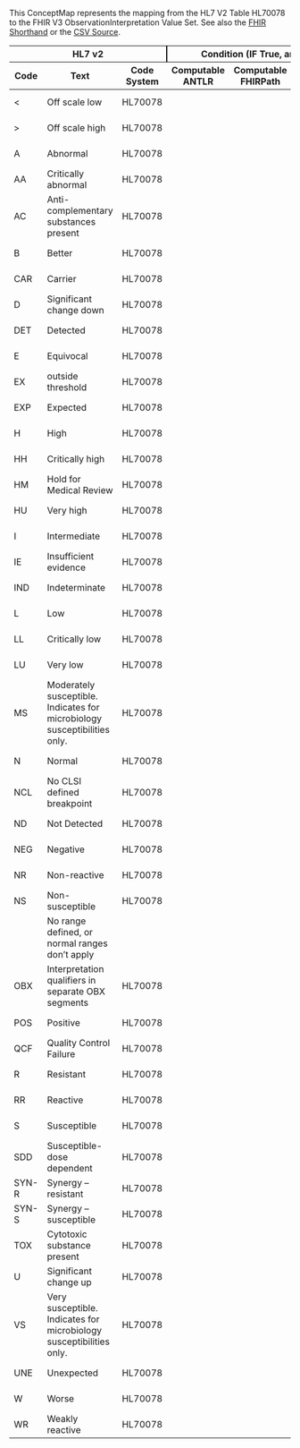 
This ConceptMap represents the mapping from the HL7 V2 Table HL70078 to the FHIR V3 ObservationInterpretation Value Set. See also the <a href='https://github.com/HL7/v2-to-fhir/blob/master/tank/Table HL70078 to V3 ObservationInterpretation.fsh'>FHIR Shorthand</a> or the <a href='https://github.com/HL7/v2-to-fhir/blob/master/mappings/codesystems/HL7 Concept Map_ InterpretationCodes - Sheet1.csv'>CSV Source</a>.
<table class='grid'><thead>
<tr><th colspan='3' style='border-right: 2px solid black;'>HL7 v2</th><th colspan='3' style='border-right: 2px solid black;'>Condition (IF True, args)</th><th colspan='4'>HL7 FHIR</th><th rowspan='2'>Comments</th></tr>
<tr><th>Code</th><th>Text</th><th>Code System</th><th>Computable ANTLR</th><th>Computable FHIRPath</th><th>Narrative</th><th>Code</th><th>Proposed Extension</th><th>Display</th><th>Code System</th></tr></thead>
<tbody>
<tr><td>&lt; </td><td>Off scale low</td><td style='border-right: 2px'>HL70078</td><td style='border-right: 2px'></td><td style='border-right: 2px'></td><td style='border-right: 2px'></td><td>&lt;</td><td style='border-right: 2px'></td><td>Off scale low</td><td><a href='https://hl7.org/fhir/R4/v3/ObservationInterpretation/cs.html'>http://terminology.hl7.org/CodeSystem/v3-ObservationInterpretation</a></td><td style='border-right: 2px'></td></tr>
<tr><td>&gt; </td><td>Off scale high</td><td style='border-right: 2px'>HL70078</td><td style='border-right: 2px'></td><td style='border-right: 2px'></td><td style='border-right: 2px'></td><td>&gt;</td><td style='border-right: 2px'></td><td>Off scale high</td><td><a href='https://hl7.org/fhir/R4/v3/ObservationInterpretation/cs.html'>http://terminology.hl7.org/CodeSystem/v3-ObservationInterpretation</a></td><td style='border-right: 2px'></td></tr>
<tr><td>A</td><td>Abnormal</td><td style='border-right: 2px'>HL70078</td><td style='border-right: 2px'></td><td style='border-right: 2px'></td><td style='border-right: 2px'></td><td>A</td><td style='border-right: 2px'></td><td>Abnormal</td><td><a href='https://hl7.org/fhir/R4/v3/ObservationInterpretation/cs.html'>http://terminology.hl7.org/CodeSystem/v3-ObservationInterpretation</a></td><td style='border-right: 2px'></td></tr>
<tr><td>AA</td><td>Critically abnormal</td><td style='border-right: 2px'>HL70078</td><td style='border-right: 2px'></td><td style='border-right: 2px'></td><td style='border-right: 2px'></td><td>AA</td><td style='border-right: 2px'></td><td>Critical abnormal</td><td><a href='https://hl7.org/fhir/R4/v3/ObservationInterpretation/cs.html'>http://terminology.hl7.org/CodeSystem/v3-ObservationInterpretation</a></td><td style='border-right: 2px'></td></tr>
<tr><td>AC</td><td>Anti-complementary substances present</td><td style='border-right: 2px'>HL70078</td><td style='border-right: 2px'></td><td style='border-right: 2px'></td><td style='border-right: 2px'></td><td style='border-right: 2px'></td><td style='border-right: 2px'></td><td style='border-right: 2px'></td><td style='border-right: 2px'></td><td style='border-right: 2px'></td></tr>
<tr><td>B</td><td>Better</td><td style='border-right: 2px'>HL70078</td><td style='border-right: 2px'></td><td style='border-right: 2px'></td><td style='border-right: 2px'></td><td>B</td><td style='border-right: 2px'></td><td>Better</td><td><a href='https://hl7.org/fhir/R4/v3/ObservationInterpretation/cs.html'>http://terminology.hl7.org/CodeSystem/v3-ObservationInterpretation</a></td><td style='border-right: 2px'></td></tr>
<tr><td>CAR</td><td>Carrier</td><td style='border-right: 2px'>HL70078</td><td style='border-right: 2px'></td><td style='border-right: 2px'></td><td style='border-right: 2px'></td><td>CAR</td><td style='border-right: 2px'></td><td>Carrier</td><td><a href='https://hl7.org/fhir/R4/v3/ObservationInterpretation/cs.html'>http://terminology.hl7.org/CodeSystem/v3-ObservationInterpretation</a></td><td style='border-right: 2px'></td></tr>
<tr><td>D</td><td>Significant change down</td><td style='border-right: 2px'>HL70078</td><td style='border-right: 2px'></td><td style='border-right: 2px'></td><td style='border-right: 2px'></td><td>D</td><td style='border-right: 2px'></td><td>Significant change down</td><td><a href='https://hl7.org/fhir/R4/v3/ObservationInterpretation/cs.html'>http://terminology.hl7.org/CodeSystem/v3-ObservationInterpretation</a></td><td style='border-right: 2px'></td></tr>
<tr><td>DET</td><td>Detected</td><td style='border-right: 2px'>HL70078</td><td style='border-right: 2px'></td><td style='border-right: 2px'></td><td style='border-right: 2px'></td><td>DET</td><td style='border-right: 2px'></td><td>Detected</td><td><a href='https://hl7.org/fhir/R4/v3/ObservationInterpretation/cs.html'>http://terminology.hl7.org/CodeSystem/v3-ObservationInterpretation</a></td><td style='border-right: 2px'></td></tr>
<tr><td>E</td><td>Equivocal</td><td style='border-right: 2px'>HL70078</td><td style='border-right: 2px'></td><td style='border-right: 2px'></td><td style='border-right: 2px'></td><td>E</td><td style='border-right: 2px'></td><td>Equivocal</td><td><a href='https://hl7.org/fhir/R4/v3/ObservationInterpretation/cs.html'>http://terminology.hl7.org/CodeSystem/v3-ObservationInterpretation</a></td><td style='border-right: 2px'></td></tr>
<tr><td>EX</td><td>outside threshold</td><td style='border-right: 2px'>HL70078</td><td style='border-right: 2px'></td><td style='border-right: 2px'></td><td style='border-right: 2px'></td><td>EX</td><td style='border-right: 2px'></td><td>outside threshold</td><td><a href='https://hl7.org/fhir/R4/v3/ObservationInterpretation/cs.html'>http://terminology.hl7.org/CodeSystem/v3-ObservationInterpretation</a></td><td style='border-right: 2px'></td></tr>
<tr><td>EXP</td><td>Expected</td><td style='border-right: 2px'>HL70078</td><td style='border-right: 2px'></td><td style='border-right: 2px'></td><td style='border-right: 2px'></td><td>EXP</td><td style='border-right: 2px'></td><td>Expected</td><td><a href='https://hl7.org/fhir/R4/v3/ObservationInterpretation/cs.html'>http://terminology.hl7.org/CodeSystem/v3-ObservationInterpretation</a></td><td style='border-right: 2px'></td></tr>
<tr><td>H</td><td>High</td><td style='border-right: 2px'>HL70078</td><td style='border-right: 2px'></td><td style='border-right: 2px'></td><td style='border-right: 2px'></td><td>H</td><td style='border-right: 2px'></td><td>High</td><td><a href='https://hl7.org/fhir/R4/v3/ObservationInterpretation/cs.html'>http://terminology.hl7.org/CodeSystem/v3-ObservationInterpretation</a></td><td style='border-right: 2px'></td></tr>
<tr><td>HH</td><td>Critically high</td><td style='border-right: 2px'>HL70078</td><td style='border-right: 2px'></td><td style='border-right: 2px'></td><td style='border-right: 2px'></td><td>HH</td><td style='border-right: 2px'></td><td>Critical high</td><td><a href='https://hl7.org/fhir/R4/v3/ObservationInterpretation/cs.html'>http://terminology.hl7.org/CodeSystem/v3-ObservationInterpretation</a></td><td style='border-right: 2px'></td></tr>
<tr><td>HM</td><td>Hold for Medical Review</td><td style='border-right: 2px'>HL70078</td><td style='border-right: 2px'></td><td style='border-right: 2px'></td><td style='border-right: 2px'></td><td style='border-right: 2px'></td><td style='border-right: 2px'></td><td style='border-right: 2px'></td><td style='border-right: 2px'></td><td style='border-right: 2px'></td></tr>
<tr><td>HU</td><td>Very high</td><td style='border-right: 2px'>HL70078</td><td style='border-right: 2px'></td><td style='border-right: 2px'></td><td style='border-right: 2px'></td><td>HU</td><td style='border-right: 2px'></td><td>Significantly high</td><td><a href='https://hl7.org/fhir/R4/v3/ObservationInterpretation/cs.html'>http://terminology.hl7.org/CodeSystem/v3-ObservationInterpretation</a></td><td style='border-right: 2px'></td></tr>
<tr><td>I</td><td>Intermediate</td><td style='border-right: 2px'>HL70078</td><td style='border-right: 2px'></td><td style='border-right: 2px'></td><td style='border-right: 2px'></td><td>I</td><td style='border-right: 2px'></td><td>Intermediate</td><td><a href='https://hl7.org/fhir/R4/v3/ObservationInterpretation/cs.html'>http://terminology.hl7.org/CodeSystem/v3-ObservationInterpretation</a></td><td style='border-right: 2px'></td></tr>
<tr><td>IE</td><td>Insufficient evidence</td><td style='border-right: 2px'>HL70078</td><td style='border-right: 2px'></td><td style='border-right: 2px'></td><td style='border-right: 2px'></td><td>IE</td><td style='border-right: 2px'></td><td>Insufficient evidence</td><td><a href='https://hl7.org/fhir/R4/v3/ObservationInterpretation/cs.html'>http://terminology.hl7.org/CodeSystem/v3-ObservationInterpretation</a></td><td style='border-right: 2px'></td></tr>
<tr><td>IND</td><td>Indeterminate</td><td style='border-right: 2px'>HL70078</td><td style='border-right: 2px'></td><td style='border-right: 2px'></td><td style='border-right: 2px'></td><td>IND</td><td style='border-right: 2px'></td><td>Indeterminate</td><td><a href='https://hl7.org/fhir/R4/v3/ObservationInterpretation/cs.html'>http://terminology.hl7.org/CodeSystem/v3-ObservationInterpretation</a></td><td style='border-right: 2px'></td></tr>
<tr><td>L</td><td>Low</td><td style='border-right: 2px'>HL70078</td><td style='border-right: 2px'></td><td style='border-right: 2px'></td><td style='border-right: 2px'></td><td>L</td><td style='border-right: 2px'></td><td>Low</td><td><a href='https://hl7.org/fhir/R4/v3/ObservationInterpretation/cs.html'>http://terminology.hl7.org/CodeSystem/v3-ObservationInterpretation</a></td><td style='border-right: 2px'></td></tr>
<tr><td>LL</td><td>Critically low</td><td style='border-right: 2px'>HL70078</td><td style='border-right: 2px'></td><td style='border-right: 2px'></td><td style='border-right: 2px'></td><td>LL</td><td style='border-right: 2px'></td><td>Critical low</td><td><a href='https://hl7.org/fhir/R4/v3/ObservationInterpretation/cs.html'>http://terminology.hl7.org/CodeSystem/v3-ObservationInterpretation</a></td><td style='border-right: 2px'></td></tr>
<tr><td>LU</td><td>Very low</td><td style='border-right: 2px'>HL70078</td><td style='border-right: 2px'></td><td style='border-right: 2px'></td><td style='border-right: 2px'></td><td>LU</td><td style='border-right: 2px'></td><td>Significantly low</td><td><a href='https://hl7.org/fhir/R4/v3/ObservationInterpretation/cs.html'>http://terminology.hl7.org/CodeSystem/v3-ObservationInterpretation</a></td><td style='border-right: 2px'></td></tr>
<tr><td>MS</td><td>Moderately susceptible. Indicates for microbiology susceptibilities only.</td><td style='border-right: 2px'>HL70078</td><td style='border-right: 2px'></td><td style='border-right: 2px'></td><td style='border-right: 2px'></td><td style='border-right: 2px'></td><td style='border-right: 2px'></td><td style='border-right: 2px'></td><td style='border-right: 2px'></td><td style='border-right: 2px'></td></tr>
<tr><td>N</td><td>Normal</td><td style='border-right: 2px'>HL70078</td><td style='border-right: 2px'></td><td style='border-right: 2px'></td><td style='border-right: 2px'></td><td>N</td><td style='border-right: 2px'></td><td>Normal</td><td><a href='https://hl7.org/fhir/R4/v3/ObservationInterpretation/cs.html'>http://terminology.hl7.org/CodeSystem/v3-ObservationInterpretation</a></td><td style='border-right: 2px'></td></tr>
<tr><td>NCL</td><td>No CLSI defined breakpoint</td><td style='border-right: 2px'>HL70078</td><td style='border-right: 2px'></td><td style='border-right: 2px'></td><td style='border-right: 2px'></td><td>NCL</td><td style='border-right: 2px'></td><td>No CLSI defined breakpoint</td><td><a href='https://hl7.org/fhir/R4/v3/ObservationInterpretation/cs.html'>http://terminology.hl7.org/CodeSystem/v3-ObservationInterpretation</a></td><td style='border-right: 2px'></td></tr>
<tr><td>ND</td><td>Not Detected</td><td style='border-right: 2px'>HL70078</td><td style='border-right: 2px'></td><td style='border-right: 2px'></td><td style='border-right: 2px'></td><td>ND</td><td style='border-right: 2px'></td><td>Not detected</td><td><a href='https://hl7.org/fhir/R4/v3/ObservationInterpretation/cs.html'>http://terminology.hl7.org/CodeSystem/v3-ObservationInterpretation</a></td><td style='border-right: 2px'></td></tr>
<tr><td>NEG</td><td>Negative</td><td style='border-right: 2px'>HL70078</td><td style='border-right: 2px'></td><td style='border-right: 2px'></td><td style='border-right: 2px'></td><td>NEG</td><td style='border-right: 2px'></td><td>Negative</td><td><a href='https://hl7.org/fhir/R4/v3/ObservationInterpretation/cs.html'>http://terminology.hl7.org/CodeSystem/v3-ObservationInterpretation</a></td><td style='border-right: 2px'></td></tr>
<tr><td>NR</td><td>Non-reactive</td><td style='border-right: 2px'>HL70078</td><td style='border-right: 2px'></td><td style='border-right: 2px'></td><td style='border-right: 2px'></td><td>NR</td><td style='border-right: 2px'></td><td>Non-reactive</td><td><a href='https://hl7.org/fhir/R4/v3/ObservationInterpretation/cs.html'>http://terminology.hl7.org/CodeSystem/v3-ObservationInterpretation</a></td><td style='border-right: 2px'></td></tr>
<tr><td>NS</td><td>Non-susceptible</td><td style='border-right: 2px'>HL70078</td><td style='border-right: 2px'></td><td style='border-right: 2px'></td><td style='border-right: 2px'></td><td>NS</td><td style='border-right: 2px'></td><td>Non-susceptible</td><td><a href='https://hl7.org/fhir/R4/v3/ObservationInterpretation/cs.html'>http://terminology.hl7.org/CodeSystem/v3-ObservationInterpretation</a></td><td style='border-right: 2px'></td></tr>
<tr><td style='border-right: 2px'></td><td>No range defined, or normal ranges don’t apply</td><td style='border-right: 2px'></td><td style='border-right: 2px'></td><td style='border-right: 2px'></td><td style='border-right: 2px'></td><td style='border-right: 2px'></td><td style='border-right: 2px'></td><td style='border-right: 2px'></td><td style='border-right: 2px'></td><td style='border-right: 2px'></td></tr>
<tr><td>OBX</td><td>Interpretation qualifiers in separate OBX segments</td><td style='border-right: 2px'>HL70078</td><td style='border-right: 2px'></td><td style='border-right: 2px'></td><td style='border-right: 2px'></td><td style='border-right: 2px'></td><td style='border-right: 2px'></td><td style='border-right: 2px'></td><td style='border-right: 2px'></td><td style='border-right: 2px'></td></tr>
<tr><td>POS</td><td>Positive</td><td style='border-right: 2px'>HL70078</td><td style='border-right: 2px'></td><td style='border-right: 2px'></td><td style='border-right: 2px'></td><td>POS</td><td style='border-right: 2px'></td><td>Positive</td><td><a href='https://hl7.org/fhir/R4/v3/ObservationInterpretation/cs.html'>http://terminology.hl7.org/CodeSystem/v3-ObservationInterpretation</a></td><td style='border-right: 2px'></td></tr>
<tr><td>QCF</td><td>Quality Control Failure</td><td style='border-right: 2px'>HL70078</td><td style='border-right: 2px'></td><td style='border-right: 2px'></td><td style='border-right: 2px'></td><td style='border-right: 2px'></td><td style='border-right: 2px'></td><td style='border-right: 2px'></td><td style='border-right: 2px'></td><td style='border-right: 2px'></td></tr>
<tr><td>R</td><td>Resistant</td><td style='border-right: 2px'>HL70078</td><td style='border-right: 2px'></td><td style='border-right: 2px'></td><td style='border-right: 2px'></td><td>R</td><td style='border-right: 2px'></td><td>Resistant</td><td><a href='https://hl7.org/fhir/R4/v3/ObservationInterpretation/cs.html'>http://terminology.hl7.org/CodeSystem/v3-ObservationInterpretation</a></td><td style='border-right: 2px'></td></tr>
<tr><td>RR</td><td>Reactive</td><td style='border-right: 2px'>HL70078</td><td style='border-right: 2px'></td><td style='border-right: 2px'></td><td style='border-right: 2px'></td><td>RR</td><td style='border-right: 2px'></td><td>Reactive</td><td><a href='https://hl7.org/fhir/R4/v3/ObservationInterpretation/cs.html'>http://terminology.hl7.org/CodeSystem/v3-ObservationInterpretation</a></td><td style='border-right: 2px'></td></tr>
<tr><td>S</td><td>Susceptible</td><td style='border-right: 2px'>HL70078</td><td style='border-right: 2px'></td><td style='border-right: 2px'></td><td style='border-right: 2px'></td><td>S</td><td style='border-right: 2px'></td><td>Susceptible</td><td><a href='https://hl7.org/fhir/R4/v3/ObservationInterpretation/cs.html'>http://terminology.hl7.org/CodeSystem/v3-ObservationInterpretation</a></td><td style='border-right: 2px'></td></tr>
<tr><td>SDD</td><td>Susceptible-dose dependent</td><td style='border-right: 2px'>HL70078</td><td style='border-right: 2px'></td><td style='border-right: 2px'></td><td style='border-right: 2px'></td><td>SDD</td><td style='border-right: 2px'></td><td>Susceptible-dose dependent</td><td><a href='https://hl7.org/fhir/R4/v3/ObservationInterpretation/cs.html'>http://terminology.hl7.org/CodeSystem/v3-ObservationInterpretation</a></td><td style='border-right: 2px'></td></tr>
<tr><td>SYN-R</td><td>Synergy – resistant</td><td style='border-right: 2px'>HL70078</td><td style='border-right: 2px'></td><td style='border-right: 2px'></td><td style='border-right: 2px'></td><td>SYN-R</td><td style='border-right: 2px'></td><td>Synergy - resistant</td><td><a href='https://hl7.org/fhir/R4/v3/ObservationInterpretation/cs.html'>http://terminology.hl7.org/CodeSystem/v3-ObservationInterpretation</a></td><td style='border-right: 2px'></td></tr>
<tr><td>SYN-S</td><td>Synergy – susceptible</td><td style='border-right: 2px'>HL70078</td><td style='border-right: 2px'></td><td style='border-right: 2px'></td><td style='border-right: 2px'></td><td>SYN-S</td><td style='border-right: 2px'></td><td>Synergy - susceptible</td><td><a href='https://hl7.org/fhir/R4/v3/ObservationInterpretation/cs.html'>http://terminology.hl7.org/CodeSystem/v3-ObservationInterpretation</a></td><td style='border-right: 2px'></td></tr>
<tr><td>TOX</td><td>Cytotoxic substance present</td><td style='border-right: 2px'>HL70078</td><td style='border-right: 2px'></td><td style='border-right: 2px'></td><td style='border-right: 2px'></td><td style='border-right: 2px'></td><td style='border-right: 2px'></td><td style='border-right: 2px'></td><td style='border-right: 2px'></td><td style='border-right: 2px'></td></tr>
<tr><td>U</td><td>Significant change up</td><td style='border-right: 2px'>HL70078</td><td style='border-right: 2px'></td><td style='border-right: 2px'></td><td style='border-right: 2px'></td><td>U</td><td style='border-right: 2px'></td><td>Significant change up</td><td><a href='https://hl7.org/fhir/R4/v3/ObservationInterpretation/cs.html'>http://terminology.hl7.org/CodeSystem/v3-ObservationInterpretation</a></td><td style='border-right: 2px'></td></tr>
<tr><td>VS</td><td>Very susceptible. Indicates for microbiology susceptibilities only.</td><td style='border-right: 2px'>HL70078</td><td style='border-right: 2px'></td><td style='border-right: 2px'></td><td style='border-right: 2px'></td><td style='border-right: 2px'></td><td style='border-right: 2px'></td><td style='border-right: 2px'></td><td style='border-right: 2px'></td><td style='border-right: 2px'></td></tr>
<tr><td>UNE</td><td>Unexpected</td><td style='border-right: 2px'>HL70078</td><td style='border-right: 2px'></td><td style='border-right: 2px'></td><td style='border-right: 2px'></td><td>UNE</td><td style='border-right: 2px'></td><td>Unexpected</td><td><a href='https://hl7.org/fhir/R4/v3/ObservationInterpretation/cs.html'>http://terminology.hl7.org/CodeSystem/v3-ObservationInterpretation</a></td><td style='border-right: 2px'></td></tr>
<tr><td>W</td><td>Worse</td><td style='border-right: 2px'>HL70078</td><td style='border-right: 2px'></td><td style='border-right: 2px'></td><td style='border-right: 2px'></td><td>W</td><td style='border-right: 2px'></td><td>Worse</td><td><a href='https://hl7.org/fhir/R4/v3/ObservationInterpretation/cs.html'>http://terminology.hl7.org/CodeSystem/v3-ObservationInterpretation</a></td><td style='border-right: 2px'></td></tr>
<tr><td>WR</td><td>Weakly reactive</td><td style='border-right: 2px'>HL70078</td><td style='border-right: 2px'></td><td style='border-right: 2px'></td><td style='border-right: 2px'></td><td>WR</td><td style='border-right: 2px'></td><td>Weakly reactive</td><td><a href='https://hl7.org/fhir/R4/v3/ObservationInterpretation/cs.html'>http://terminology.hl7.org/CodeSystem/v3-ObservationInterpretation</a></td><td style='border-right: 2px'></td></tr>
</tbody></table>
